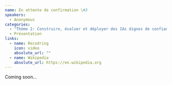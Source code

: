 ```yaml
---
name: En attente de confirmation \#3
speakers:
  - Anonymous
categories:
  - "Thème 2: Construire, évaluer et déployer des IAs dignes de confiance"
  - Présentation
links:
  - name: Recodring
    icon: video
    absolute_url: ""
  - name: Wikipedia
    absolute_url: https://en.wikipedia.org
---
```


Coming soon...